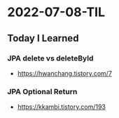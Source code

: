 # 2022-07-08-TIL

## Today I Learned

### JPA delete vs deleteById

- https://hwanchang.tistory.com/7

### JPA Optional Return

- https://kkambi.tistory.com/193